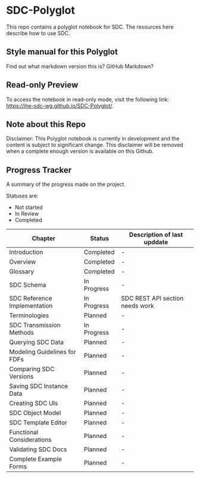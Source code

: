 # SDC-Polyglot

This repo contains a polyglot notebook for SDC. The resources here describe how to use SDC. 

## Style manual for this Polyglot 

Find out what markdown version this is? GitHub Markdown?

## Read-only Preview

To access the notebook in read-only mode, visit the following link: https://ihe-sdc-wg.github.io/SDC-Polyglot/.

## Note about this Repo

Disclaimer: This Polyglot notebook is currently in development and the content is subject to significant change. This disclaimer will be removed when a complete enough version is available on this Github. 

## Progress Tracker

A summary of the progress made on the project.

Statuses are:

* Not started
* In Review
* Completed

| Chapter                      | Status      | Description of last upddate        |
|------------------------------|-------------|------------------------------------|
| Introduction                 | Completed   | -                                  |
| Overview                     | Completed   | -                                  |
| Glossary                     | Completed   | -                                  |
| SDC Schema                   | In Progress | -                                  |
| SDC Reference Implementation | In Progress | SDC REST API section needs work    |
| Terminologies                | Planned     | -                                  |
| SDC Transmission Methods     | In Progress | -                                  |
| Querying SDC Data            | Planned     | -                                  |
| Modeling Guidelines for FDFs | Planned     | -                                  |
| Comparing SDC Versions       | Planned     | -                                  |
| Saving SDC Instance Data     | Planned     | -                                  |
| Creating SDC UIs             | Planned     | -                                  |
| SDC Object Model             | Planned     | -                                  |
| SDC Template Editor          | Planned     | -                                  |
| Functional Considerations    | Planned     | -                                  |
| Validating SDC Docs          | Planned     | -                                  |
| Complete Example Forms       | Planned     | -                                  |
